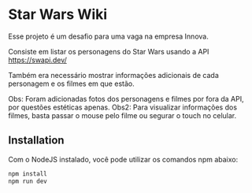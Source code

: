 # Star Wars Wiki

Esse projeto é um desafio para uma vaga na empresa Innova.

Consiste em listar os personagens do Star Wars usando a API https://swapi.dev/

Também era necessário mostrar informações adicionais de cada personagem e os filmes em que estão.

Obs: Foram adicionadas fotos dos personagens e filmes por fora da API, por questões estéticas apenas.
Obs2: Para visualizar informações dos filmes, basta passar o mouse pelo filme ou segurar o touch no celular.

## Installation

Com o NodeJS instalado, você pode utilizar os comandos npm abaixo:

```bash
npm install
npm run dev
```
